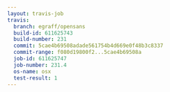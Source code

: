 ```yaml
---
layout: travis-job
travis:
  branch: egraff/opensans
  build-id: 611625743
  build-number: 231
  commit: 5cae4b69508adade561754b4d669e0f48b3c8337
  commit-range: f080d19800f2...5cae4b69508a
  job-id: 611625747
  job-number: 231.4
  os-name: osx
  test-result: 1
---
```

